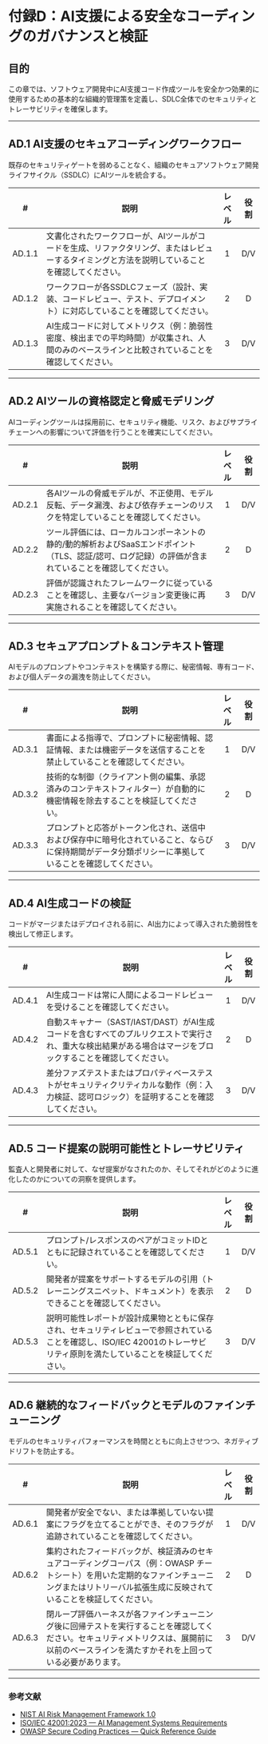 # 付録D：AI支援による安全なコーディングのガバナンスと検証

## 目的

この章では、ソフトウェア開発中にAI支援コード作成ツールを安全かつ効果的に使用するための基本的な組織的管理策を定義し、SDLC全体でのセキュリティとトレーサビリティを確保します。

---

## AD.1 AI支援のセキュアコーディングワークフロー

既存のセキュリティゲートを弱めることなく、組織のセキュアソフトウェア開発ライフサイクル（SSDLC）にAIツールを統合する。

|   #    | 説明                                                                       | レベル | 役割  |
| :----: | ------------------------------------------------------------------------ | :-: | :-: |
| AD.1.1 | 文書化されたワークフローが、AIツールがコードを生成、リファクタリング、またはレビューするタイミングと方法を説明していることを確認してください。 |  1  | D/V |
| AD.1.2 | ワークフローが各SSDLCフェーズ（設計、実装、コードレビュー、テスト、デプロイメント）に対応していることを確認してください。          |  2  |  D  |
| AD.1.3 | AI生成コードに対してメトリクス（例：脆弱性密度、検出までの平均時間）が収集され、人間のみのベースラインと比較されていることを確認してください。 |  3  | D/V |

---

## AD.2 AIツールの資格認定と脅威モデリング

AIコーディングツールは採用前に、セキュリティ機能、リスク、およびサプライチェーンへの影響について評価を行うことを確実にしてください。

|   #    | 説明                                                                              | レベル | 役割  |
| :----: | ------------------------------------------------------------------------------- | :-: | :-: |
| AD.2.1 | 各AIツールの脅威モデルが、不正使用、モデル反転、データ漏洩、および依存チェーンのリスクを特定していることを確認してください。                 |  1  | D/V |
| AD.2.2 | ツール評価には、ローカルコンポーネントの静的/動的解析およびSaaSエンドポイント（TLS、認証/認可、ログ記録）の評価が含まれていることを確認してください。 |  2  |  D  |
| AD.2.3 | 評価が認識されたフレームワークに従っていることを確認し、主要なバージョン変更後に再実施されることを確認してください。                      |  3  | D/V |

---

## AD.3 セキュアプロンプト＆コンテキスト管理

AIモデルのプロンプトやコンテキストを構築する際に、秘密情報、専有コード、および個人データの漏洩を防止してください。

|   #    | 説明                                                                          | レベル | 役割  |
| :----: | --------------------------------------------------------------------------- | :-: | :-: |
| AD.3.1 | 書面による指導で、プロンプトに秘密情報、認証情報、または機密データを送信することを禁止していることを確認してください。                 |  1  | D/V |
| AD.3.2 | 技術的な制御（クライアント側の編集、承認済みのコンテキストフィルター）が自動的に機密情報を除去することを検証してください。               |  2  |  D  |
| AD.3.3 | プロンプトと応答がトークン化され、送信中および保存中に暗号化されていること、ならびに保持期間がデータ分類ポリシーに準拠していることを確認してください。 |  3  | D/V |

---

## AD.4 AI生成コードの検証

コードがマージまたはデプロイされる前に、AI出力によって導入された脆弱性を検出して修正します。

|   #    | 説明                                                                                     | レベル | 役割  |
| :----: | -------------------------------------------------------------------------------------- | :-: | :-: |
| AD.4.1 | AI生成コードは常に人間によるコードレビューを受けることを確認してください。                                                 |  1  | D/V |
| AD.4.2 | 自動スキャナー（SAST/IAST/DAST）がAI生成コードを含むすべてのプルリクエストで実行され、重大な検出結果がある場合はマージをブロックすることを確認してください。 |  2  |  D  |
| AD.4.3 | 差分ファズテストまたはプロパティベーステストがセキュリティクリティカルな動作（例：入力検証、認可ロジック）を証明することを確認してください。                 |  3  | D/V |

---

## AD.5 コード提案の説明可能性とトレーサビリティ

監査人と開発者に対して、なぜ提案がなされたのか、そしてそれがどのように進化したのかについての洞察を提供します。

|   #    | 説明                                                                                           | レベル | 役割  |
| :----: | -------------------------------------------------------------------------------------------- | :-: | :-: |
| AD.5.1 | プロンプト/レスポンスのペアがコミットIDとともに記録されていることを確認してください。                                                 |  1  | D/V |
| AD.5.2 | 開発者が提案をサポートするモデルの引用（トレーニングスニペット、ドキュメント）を表示できることを確認してください。                                    |  2  |  D  |
| AD.5.3 | 説明可能性レポートが設計成果物とともに保存され、セキュリティレビューで参照されていることを確認し、ISO/IEC 42001のトレーサビリティ原則を満たしていることを検証してください。 |  3  | D/V |

---

## AD.6 継続的なフィードバックとモデルのファインチューニング

モデルのセキュリティパフォーマンスを時間とともに向上させつつ、ネガティブドリフトを防止する。

|   #    | 説明                                                                                                   | レベル | 役割  |
| :----: | ---------------------------------------------------------------------------------------------------- | :-: | :-: |
| AD.6.1 | 開発者が安全でない、または準拠していない提案にフラグを立てることができ、そのフラグが追跡されていることを確認してください。                                        |  1  | D/V |
| AD.6.2 | 集約されたフィードバックが、検証済みのセキュアコーディングコーパス（例：OWASP チートシート）を用いた定期的なファインチューニングまたはリトリーバル拡張生成に反映されていることを検証してください。 |  2  |  D  |
| AD.6.3 | 閉ループ評価ハーネスが各ファインチューニング後に回帰テストを実行することを確認してください。セキュリティメトリクスは、展開前に以前のベースラインを満たすかそれを上回っている必要があります。       |  3  | D/V |

---

### 参考文献

* [NIST AI Risk Management Framework 1.0](https://nvlpubs.nist.gov/nistpubs/ai/nist.ai.100-1.pdf)
* [ISO/IEC 42001:2023 — AI Management Systems Requirements](https://www.iso.org/standard/81230.html)
* [OWASP Secure Coding Practices — Quick Reference Guide](https://owasp.org/www-project-secure-coding-practices-quick-reference-guide/)

